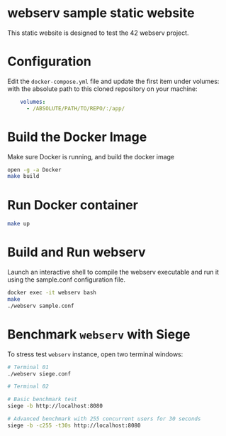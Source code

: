 # webserv sample static website
This static website is designed to test the 42 webserv project.

# Configuration
Edit the `docker-compose.yml` file and update the first item under volumes: with the absolute path to this cloned repository on your machine:
```yml
    volumes:
      - /ABSOLUTE/PATH/TO/REPO/:/app/
```

# Build the Docker Image
Make sure Docker is running, and build the docker image
```sh
open -g -a Docker
make build
```

# Run Docker container
```sh
make up
```

# Build and Run webserv
Launch an interactive shell to compile the webserv executable and run it using the sample.conf configuration file.
```sh
docker exec -it webserv bash
make
./webserv sample.conf
```

# Benchmark `webserv` with Siege
To stress test `webserv` instance, open two terminal windows:
```sh
# Terminal 01
./webserv siege.conf
```

```sh
# Terminal 02

# Basic benchmark test
siege -b http://localhost:8080

# Advanced benchmark with 255 concurrent users for 30 seconds
siege -b -c255 -t30s http://localhost:8080
```
